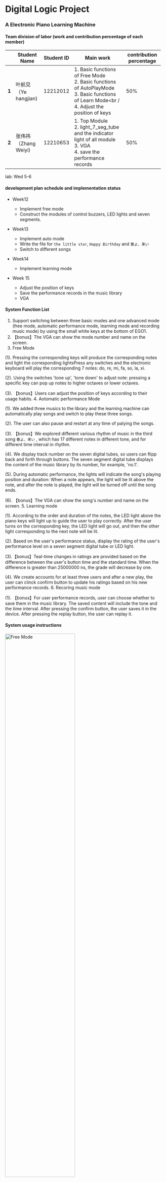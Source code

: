 # Digital Logic Project

### A Electronic Piano Learning Machine

#### Team division of labor (work and contribution percentage of each member) 

|       | **Student Name**           | Student ID | Main work                                                    | contribution percentage |
| ----- | -------------------------- | ---------- | ------------------------------------------------------------ | ----------------------- |
| **1** | 叶航见<br />（Ye hangjian) | 12212012   | 1. Basic functions of Free Mode <br />2. Basic functions of AutoPlayMode <br />3. Basic functions of Learn Mode<br /<br />4. Adjust the position of keys | 50%                     |
| **2** | 张伟祎<br />（Zhang Weiyi) | 12210653   | 1. Top Module<br />2. light_7_seg_tube and the indicator light of all module<br />3. VGA<br />4. save the performance records | 50%                     |

lab: Wed 5-6



#### development plan schedule and implementation status 

- Week12
  - Implement free mode
  - Construct the modules of control buzzers, LED lights and seven segments.
- Week13
  - Implement auto mode
  - Write the file for `the little star`, `Happy Birthday` and `春よ、来い`  
  - Switch to different songs


- Week14

  - Implement learning mode

- Week 15

  - Adjust the position of keys
  - Save the performance records in the music library
  - VGA




#### System Function List

1. Support switching between three basic modes and one advanced mode (free mode, automatic performance mode, learning mode and recording music mode) by using the small white keys at the bottom of EGO1.
2. 【bonus】The VGA can show the mode number and name on the screen. 
3. Free Mode

  (1). Pressing the corresponding keys will produce the corresponding notes and light the corresponding lightsPress any switches and the electronic keyboard will play the corresponding 7 notes:  do, re, mi, fa, so, la, xi. 

  (2). Using the switches 'tone up', 'tone down' to adjust note: pressing a specific key can pop up notes to higher octaves or lower octaves.

  (3). 【bonus】Users can adjust the position of keys according to their usage habits.
4. Aotomatic performance Mode

  (1). We added three musics to the library and the learning machine can automatically play songs and switch to play these three songs. 

  (2). The user can also pause and restart at any time of palying the songs.

  (3). 【bonus】We explored different various rhythm of music in the third song `春よ、来い` , which has 17 different notes in different tone, and for different time interval in rhythm.

  (4). We display track number on the seven digital tubes, so users can flipp back and forth through buttons. The seven segment digital tube displays the content of the music library by its number, for example, 'no.1'.

  (5). During automatic performance, the lights will indicate the song's playing position and duration: When a note appears, the light will be lit above the note, and after the note is played, the light will be turned off until the song ends.

  (6). 【bonus】The VGA can show the song's number and name on the screen. 
5. Learning mode

  (1). According to the order and duration of the notes, the LED light above the piano keys will light up to guide the user to play correctly. After the user turns on the corresponding key, the LED light will go out, and then the other light corresponding to the next note will be lit.

  (2). Based on the user's performance status, display the rating of the user's performance level on a seven segment digital tube or LED light. 

  (3).【bonus】Teal-time changes in ratings are provided based on the difference between the user's button time and the standard time.  When the difference is greater than 25000000 ns, the grade will decrease by one.

  (4). We create accounts for at least three users and after a new play, the user can clinck confirm button to update his ratings based on his new performance records.
6. Recoring music mode

  (1). 【bonus】For user performance records, user can choose whether to save them in the music library. The saved content will include the tone and the time interval. After pressing the confirm button, the user saves it in the device. After pressing the replay button, the user can replay it.



#### System usage instructions
<img src="pic/free%20mode.png" alt="Free Mode" title="Free Mode Pic" width="67%">

<img src="pic/auto%20mode.png" alt="Auto Mode" title="Auto Mode Pic" width="67%">

<img src="pic/learning%20mode.png" alt="Learning Mode" title="Learning Mode Pic" width="67%">

<img src="pic/recording%20music%20mode.png" alt="Recording Music Mode" title="Recording Music Mode Pic" width="67%">

<img src="pic/top%20module.png" alt="Top Module" title="Top Module Pic" width="67%">



#### System structure description 

<img src="pic/模块结构.png" alt="模块结构" title="模块结构" width="67%">



#### Sub module function description

- FreeMode
  - input wire clk , // Clock signal
  - input wire [6:0] note, // input note do, re, mi, fa, so, la, xi
  - input key1, key2, //to raise or lower the tone
  - input key_confirm, //to confirm the note in adjust_mode
  - input rst,//reset 
  - input adjust_mode, // use to get into the key-adjusting position
  - output wire s,
  - output wire speaker, // Buzzer output signal--sound
  - output wire [6:0] light, // light above the corresponding note to indecate the note
  - output [7:0] seg_out,  seg_en, // 7 sections digital display tube on the left, choose the left-most one
  - output [7:0] seg_out2,  seg_en2// 7 sections digital display tube on the right, choose the right-most one
- AutoPlayMode
  - input clk,
  - input key1, // up to choose other song
  - input key2, // down to choose other song
  - input rst, //reset 
  - input key,
  - output [3:0] segs, [7:0] seg_out,//7 sections digital display tube on the left, choose the left three
  - output reg [6:0]light, // light above the corresponding note to indecate the note
  - output reg speaker,
  - output reg s
- LearnMode
  - input clk,
  - input rst,
  - input [6:0] note, // input note do, re, mi, fa, so, la, xi
  - input key1,
  - input key2,
  - input confirm,
  - output speaker,
  - output s,
  - output wire [6:0]light, // the light will light up to guide the user to play the corresponding note
  - output [7:0] seg_out, [3:0] segs, //7 sections digital display tube on the left
    - the left three--current user 
    - the forth on the left--level before
  - output [7:0] seg_out2, seg_en2, //7 sections digital display tube on the right
    - the right-most one--current level in this game
- MusicRecord
  -  input wire clk,
  - input wire rst,
  - input [6:0] play, // input note do, re, mi, fa, so, la, xi, user can use these to paly his own songs
  - input wire confirm, //confirm the own-played song to be saved
  - input wire replay, // replay the saved own-played song
  - output reg [6:0] light,  // light above the corresponding note to indecate the note
  - output speaker,
  - output s



#### Implementation instructions for bonus

1. In top module, the **VGA** can show the mode number and name on the screen. In Auto performance mode, the **VGA** can show the song number and name on the screen. 

   - We use normal picture ended with '.png' or '.jpg' to transform into '. bmp' and constrain its format to 300*200, 24bit.
   - We use the application program `BMP2Mif` to generate the `.coe` files of these pictures.
   - In the IP Catalog, we use `Clocking Wizard` to form a 25MHz clock.
   - In the IP Catalog, we use `Block Memory Generator` to generator these coe file. Where we choose`Single Port ROM` as`Memory Type`, `Port A Depth` is `300*200=60000`. `Enable Port` Type is `Always Enable`. Finally use `Load init File` to find the coe file.

2. Users can **adjust the position of keys** according to their usage habits.

   ```verilog
    if(~adjust_mode)
                  begin//reset addr
                      addr<=4'b0001;
                       //control the tone
                       pre_pulse1<=now_pulse1;
                       now_pulse1<=key1_pulse;
                       pre_pulse2<=now_pulse2;
                       now_pulse2<=key2_pulse;
                       pre_pulse3<=now_pulse3;
                       now_pulse3<=key3_pulse;
                       if(~pre_pulse2 & now_pulse2)
                       begin
                       if(cnt>4'b0011) cnt<=cnt-4'b1;
                       else cnt<=cnt;
                       end 
                       else if(~pre_pulse1 & now_pulse1)
                       begin
                       if(cnt<4'b0101) cnt<=cnt+4'b1;
                       else cnt<=cnt;
                       end 
                       else
                       begin
                           cnt<=cnt;
                       end
                   end
               else 
                   begin
                       pre_pulse3<=now_pulse3;
                       now_pulse3<=key3_pulse;
                       real_notes[addr]<=point;
                       if(~pre_pulse3 & now_pulse3)//confirm this node
                       begin
                           addr<=addr+1'b1;
                       end
                       else addr<=addr;
                   end
           end  
   ```

3. We explored **different various rhythm** of music in the third song `春よ、来い` , which has **17 different notes** in different tone, and **4 different time interval** in rhythm. 
   <img src="pic/截图1.png" alt="截图1" title="截图1" width="67%">        <img src="pic/截图2.png" alt="截图2" title="截图2" width="67%">

4. **Real-time changes in ratings** are provided based on the difference between the user's button time and the standard time.  **When the difference is greater than 25000000 ns, the grade will decrease by one.**
   We use `counter_deduct` to record the time out of range.

   ```verilog
   if(counter_beat>=allnote[state][1])
           begin
               light<=7'b0000000;
               if (note[allnote[state][0]-1]) 
               begin
                   if(counter_deduct<50000000)
                       begin
                           counter_deduct<=counter_deduct+1'b1;
                       end
                   else 
                       begin
                           if(grade>0)grade<=grade-1'b1;
                           else grade<=grade;
                           counter_deduct<=0;
                       end
               end
   ```

   

5. For user performance records, user can choose whether to save them in the music library. The saved content will include the tone and the time interval. **After pressing the confirm button, the user saves it in the device. After pressing the replay button, the user can replay it.**

   ```verilog
   reg [31:0] recorded_data[MAX_RECORD_LENGTH:0][1:0];
   ```

   ```verilog
    // store the music
   if(~save) 
                   begin
                       pre_play <= now_play;
                       now_play<=play;
                       if(state!=MAX_RECORD_LENGTH)
                       begin
                           case(play)
                               7'b1000000: begin
                                       recorded_data[state][0]<=1;
                                       light <= 7'b1000000;
                               end
                               // ......
                               // same as above case
                               default: begin
                                       light <= 7'b0000000;
                               end
                           endcase
                           // last time 
                           if(pre_play==now_play)
                               begin
                                   counter_beat<=counter_beat+1'b1; 
                                   if(point>0&counter<notes[point]) 
                                   begin
                                       counter<=counter+1'b1;
                                   end
                                   else
                                   begin
                                       pwm=~pwm;
                                       counter<=0;
                                   end 
                               end
                           else 
                               begin
                                   pwm<=1'b0;
                                   recorded_data[state][1]<=counter_beat;
                                   state <= state+1;
                                   counter_beat<=0;
                               end
                       end
                   end
   ```

   ```verilog
   // read the music
   else 
           begin
               if(~pre_replay & now_replay) start<=~start;
               else start<=start;
               if(~start)
               begin
                   light<=7'b0000000;
                   counter<=0;
                   counter_beat<=0;
                   state<=0;
                   counter_stop<=0;
                   start = 1'b1;
               end
              else
              begin
                 if(state<=max_state)
                 begin
                     case(recorded_data[state][0])
                         // light......
                         default: light <= 7'b0000000;
                     endcase
                       if(counter_beat<recorded_data[state][1])
                       begin
                           counter_beat<=counter_beat+1'b1;
                               if(recorded_data[state][0]>0&counter<notes[recorded_data[state][0]])
                                   begin
                                       counter<=counter+1'b1;
                                   end
                               else 
                                   begin
                                       pwm=~pwm;
                                       counter<=0;
                                   end
                       end  
                       else
                       begin
                           pwm<=0;
                           state <= state+1'b1;   
                           counter_beat<=0;
                       end
                 end
               end
   ```

6. Creative idea:

​	(1).In the free playback module, we have realized **the pausing and continuing playing of songs** for the needs of users.

```verilog
pre_pulse1<=now_pulse1;
        now_pulse1<=key_pulse;
        pre_pulse2<=now_pulse2;
        now_pulse2<=key2_pulse;
        pre_pulse3<=now_pulse3;
        now_pulse3<=key3_pulse;
        if(~pre_pulse1&now_pulse1)
            begin
              stop<=~stop;
            end 
        else if(~pre_pulse2&now_pulse2)
            begin
              stop<=1'b1;
              state<=0;
            end 
        else if(~pre_pulse3&now_pulse3)
            begin
              stop<=1'b1;
              state<=0;
            end
        else         
            begin
                stop=stop;
            end
```



#### Project summary

​	In this project, we started from making the development board sound. We carried out in-depth exploration of various functional modules, especially the realization of the storage function in Verilog statements, so as to realize the storage of user information, music library, free playing and other contents.  We think the register function is the crucial part in Verilog.

​	In addition, we tried different tones and rhythms for the specific goal of "small piano". We tried some challging functions like VGA, adjusting the position of keys, recording user-played music and so on. During the exploration, we get more new knowledge about using Verilog.

​	 Last but not least, we have implemented concise calls at the top level, and achieved a good structured modeling of the entire project. At the same time, thanks to our close cooperation on team cooperation, we avoid the situation that the separation of each other leads to difficulties in the top-level connection.

​	However, because of the time limit, this project still has many things can be explored. For example, the storage of RAM when using VGA, how to update the music library in recording function and so on. We also really realize the importance of file classification and version control through painful lessons in the project.

​	Although we meet some difficulties in exploring new functions and using Vivado, we still appreciate this nice travel in Digital Logical Project. We implemented nearly all the functions advised in request, and came up with some ideas to face the user. We think we truly make a progress in this project. Thanks for both of us. Thanks for all.









